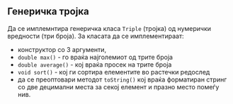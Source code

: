 ## Генеричка тројка
Да се имплемнтира генеричка класа `Triple` (тројка) од нумерички вредности (три броја). За класата да се имплементираат:

+ конструктор со 3 аргументи,
+ `double max()` - го враќа најголемиот од трите броја
+ `double average()` - кој враќа просек на трите броја
+ `void sort()` - кој ги сортира елементите во растечки редослед
+ да се преоптовари методот `toString()` кој враќа форматиран стринг со две децимални места за секој елемент и празно место помеѓу нив.
